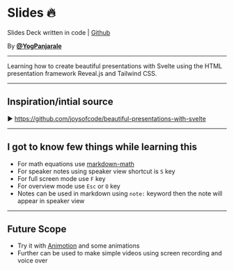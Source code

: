 # Slides 🔥

Slides Deck written in code | [Github](https://github.com/YogPanjarale/slides)

By [**@YogPanjarale**](https://yogpanjarale.com)

---


Learning how to create beautiful presentations with Svelte using the HTML presentation framework Reveal.js and Tailwind CSS.

---

## Inspiration/intial source

▶ <https://github.com/joysofcode/beautiful-presentations-with-svelte>

---

## I got to know few things while learning this

- For math equations use [markdown-math](http://upyesp.org/posts/makrdown-vscode-math-notation/)
- For speaker notes using speaker view shortcut is `S` key
- For full screen mode use `F` key
- For overview mode use `Esc` or `O` key
- Notes can be used in markdown using `note:` keyword then the note will appear in speaker view

---

## Future Scope

- Try it with [Animotion](https://animotionjs.vercel.app/) and some animations
- Further can be used to make simple videos using screen recording and voice over

<!-- Further pointers above can be made in individiual slides (Preferably Vertical) -->